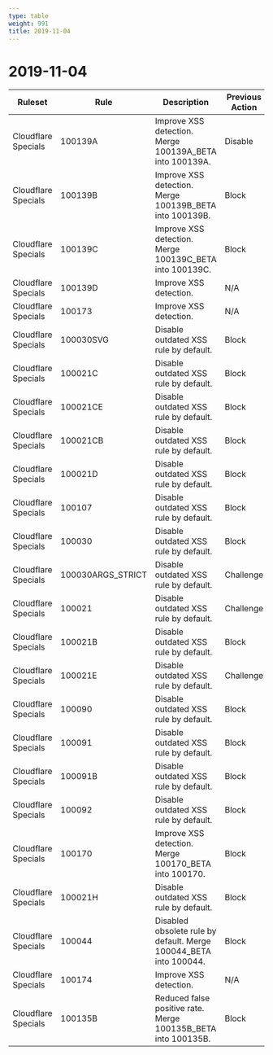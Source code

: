```yaml
---
type: table
weight: 991
title: 2019-11-04
---
```


# 2019-11-04

<TableWrap><table style="width: 100%">

<thead>
  <tr>
    <th>Ruleset</th>
    <th>Rule</th>
    <th>Description</th>
    <th>Previous Action</th>
    <th>New Action</th>
  </tr>
</thead>
<tbody>
  <tr>
    <td>Cloudflare Specials</td>
    <td>100139A</td>
    <td>Improve XSS detection. Merge 100139A_BETA into 100139A.</td>
    <td>Disable</td>
    <td>Disable</td>
  </tr>
  <tr>
    <td>Cloudflare Specials</td>
    <td>100139B</td>
    <td>Improve XSS detection. Merge 100139B_BETA into 100139B.</td>
    <td>Block</td>
    <td>Block</td>
  </tr>
  <tr>
    <td>Cloudflare Specials</td>
    <td>100139C</td>
    <td>Improve XSS detection. Merge 100139C_BETA into 100139C.</td>
    <td>Block</td>
    <td>Block</td>
  </tr>
  <tr>
    <td>Cloudflare Specials</td>
    <td>100139D</td>
    <td>Improve XSS detection.</td>
    <td>N/A</td>
    <td>Block</td>
  </tr>
  <tr>
    <td>Cloudflare Specials</td>
    <td>100173</td>
    <td>Improve XSS detection.</td>
    <td>N/A</td>
    <td>Block</td>
  </tr>
  <tr>
    <td>Cloudflare Specials</td>
    <td>100030SVG</td>
    <td>Disable outdated XSS rule by default.</td>
    <td>Block</td>
    <td>Disable</td>
  </tr>
  <tr>
    <td>Cloudflare Specials</td>
    <td>100021C</td>
    <td>Disable outdated XSS rule by default.</td>
    <td>Block</td>
    <td>Disable</td>
  </tr>
  <tr>
    <td>Cloudflare Specials</td>
    <td>100021CE</td>
    <td>Disable outdated XSS rule by default.</td>
    <td>Block</td>
    <td>Disable</td>
  </tr>
  <tr>
    <td>Cloudflare Specials</td>
    <td>100021CB</td>
    <td>Disable outdated XSS rule by default.</td>
    <td>Block</td>
    <td>Disable</td>
  </tr>
  <tr>
    <td>Cloudflare Specials</td>
    <td>100021D</td>
    <td>Disable outdated XSS rule by default.</td>
    <td>Block</td>
    <td>Disable</td>
  </tr>
  <tr>
    <td>Cloudflare Specials</td>
    <td>100107</td>
    <td>Disable outdated XSS rule by default.</td>
    <td>Block</td>
    <td>Disable</td>
  </tr>
  <tr>
    <td>Cloudflare Specials</td>
    <td>100030</td>
    <td>Disable outdated XSS rule by default.</td>
    <td>Block</td>
    <td>Disable</td>
  </tr>
  <tr>
    <td>Cloudflare Specials</td>
    <td>100030ARGS_STRICT</td>
    <td>Disable outdated XSS rule by default.</td>
    <td>Challenge</td>
    <td>Disable</td>
  </tr>
  <tr>
    <td>Cloudflare Specials</td>
    <td>100021</td>
    <td>Disable outdated XSS rule by default.</td>
    <td>Challenge</td>
    <td>Disable</td>
  </tr>
  <tr>
    <td>Cloudflare Specials</td>
    <td>100021B</td>
    <td>Disable outdated XSS rule by default.</td>
    <td>Block</td>
    <td>Disable</td>
  </tr>
  <tr>
    <td>Cloudflare Specials</td>
    <td>100021E</td>
    <td>Disable outdated XSS rule by default.</td>
    <td>Challenge</td>
    <td>Disable</td>
  </tr>
  <tr>
    <td>Cloudflare Specials</td>
    <td>100090</td>
    <td>Disable outdated XSS rule by default.</td>
    <td>Block</td>
    <td>Disable</td>
  </tr>
  <tr>
    <td>Cloudflare Specials</td>
    <td>100091</td>
    <td>Disable outdated XSS rule by default.</td>
    <td>Block</td>
    <td>Disable</td>
  </tr>
  <tr>
    <td>Cloudflare Specials</td>
    <td>100091B</td>
    <td>Disable outdated XSS rule by default.</td>
    <td>Block</td>
    <td>Disable</td>
  </tr>
  <tr>
    <td>Cloudflare Specials</td>
    <td>100092</td>
    <td>Disable outdated XSS rule by default.</td>
    <td>Block</td>
    <td>Disable</td>
  </tr>
  <tr>
    <td>Cloudflare Specials</td>
    <td>100170</td>
    <td>Improve XSS detection. Merge 100170_BETA into 100170.</td>
    <td>Block</td>
    <td>Block</td>
  </tr>
  <tr>
    <td>Cloudflare Specials</td>
    <td>100021H</td>
    <td>Disable outdated XSS rule by default.</td>
    <td>Block</td>
    <td>Disable</td>
  </tr>
  <tr>
    <td>Cloudflare Specials</td>
    <td>100044</td>
    <td>Disabled obsolete rule by default. Merge 100044_BETA into 100044.</td>
    <td>Block</td>
    <td>Disable</td>
  </tr>
  <tr>
    <td>Cloudflare Specials</td>
    <td>100174</td>
    <td>Improve XSS detection.</td>
    <td>N/A</td>
    <td>Block</td>
  </tr>
  <tr>
    <td>Cloudflare Specials</td>
    <td>100135B</td>
    <td>Reduced false positive rate. Merge 100135B_BETA into 100135B.</td>
    <td>Block</td>
    <td>Block</td>
  </tr>
</tbody>

</table></TableWrap>
